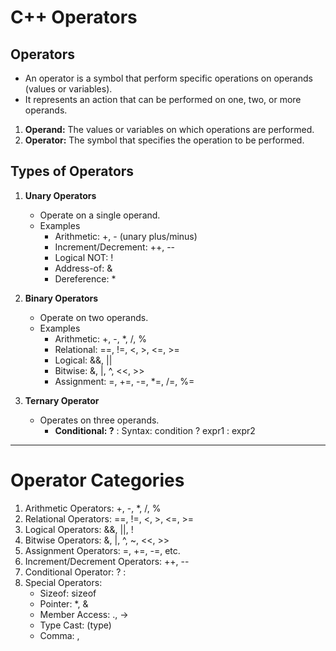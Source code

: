 # C++ Operators
 ## Operators
 - An operator is a symbol that  perform specific operations on operands (values or variables).
 - It represents an action that can be performed on one, two, or more operands.

1. **Operand:** The values or variables on which operations are performed.
2. **Operator:** The symbol that specifies the operation to be performed.

## Types of Operators
   1. **Unary Operators**
      - Operate on a single operand.
      - Examples
         * Arithmetic: +, - (unary plus/minus)
         * Increment/Decrement: ++, --
         * Logical NOT: !
         * Address-of: &
         * Dereference: *
           
   2. **Binary Operators**
      - Operate on two operands.
      - Examples
         * Arithmetic: +, -, *, /, %
         * Relational: ==, !=, <, >, <=, >=
         * Logical: &&, ||
         * Bitwise: &, |, ^, <<, >>
         * Assignment: =, +=, -=, *=, /=, %=
           
   3. **Ternary Operator**
      - Operates on three operands.
         * **Conditional: ?** : Syntax: condition ? expr1 : expr2
-----
 # Operator Categories
 1. Arithmetic Operators: +, -, *, /, %
 2. Relational Operators: ==, !=, <, >, <=, >=
 3. Logical Operators: &&, ||, !
 4. Bitwise Operators: &, |, ^, ~, <<, >>
 5. Assignment Operators: =, +=, -=, etc.
 6. Increment/Decrement Operators: ++, --
 7. Conditional Operator: ? :
 8. Special Operators:
    - Sizeof: sizeof
    - Pointer: *, &
    - Member Access: ., ->
    - Type Cast: (type)
    - Comma: ,
      
       
 

    

